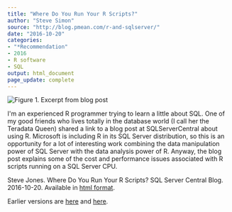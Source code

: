 ```yaml
---
title: "Where Do You Run Your R Scripts?"
author: "Steve Simon"
source: "http://blog.pmean.com/r-and-sqlserver/"
date: "2016-10-20"
categories:
- "*Recommendation"
- 2016
- R software
- SQL
output: html_document
page_update: complete
---
```


![Figure 1. Excerpt from blog post](http://www.pmean.com/new-images/16/r-and-sqlserver01.png)

<div class="notes">

I'm an experienced R programmer trying to learn a little about SQL. One of my good friends who lives totally in the database world (I call her the Teradata Queen) shared a link to a blog post at SQLServerCentral about using R. Microsoft is including R in its SQL Server distribution, so this is an opportunity for a lot of interesting work combining the data manipulation power of SQL Server with the data analysis power of R. Anyway, the blog post explains some of the cost and performance issues associated with R scripts running on a SQL Server CPU.

Steve Jones. Where Do You Run Your R Scripts? SQL Server Central Blog. 2016-10-20. Available in [html format][jon1].


[jon1]: http://www.sqlservercentral.com/articles/Editorial/147834/

</div>
 
Earlier versions are [here][sim1] and [here][sim2].
 
[sim1]: http://blog.pmean.com/r-and-sqlserver/
[sim2]: http://new.pmean.com/r-and-sqlserver/
 
